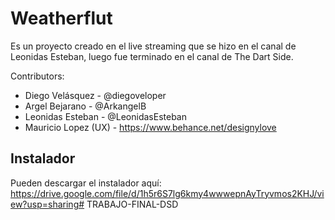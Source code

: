 # Weatherflut

Es un proyecto creado en el live streaming que se hizo en el canal de Leonidas Esteban, luego fue terminado en el canal de The Dart Side.

Contributors:

- Diego Velásquez - @diegoveloper
- Argel Bejarano - @ArkangelB
- Leonidas Esteban - @LeonidasEsteban
- Mauricio Lopez (UX) - https://www.behance.net/designylove

## Instalador

Pueden descargar el instalador aquí: https://drive.google.com/file/d/1h5r6S7lg6kmy4wwwepnAyTryvmos2KHJ/view?usp=sharing#   T R A B A J O - F I N A L - D S D  
 